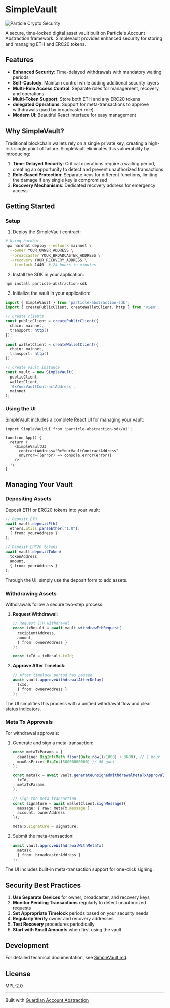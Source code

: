 # SimpleVault

![Particle Crypto Security](https://via.placeholder.com/150x50?text=Particle+Security)

A secure, time-locked digital asset vault built on Particle's Account Abstraction framework. SimpleVault provides enhanced security for storing and managing ETH and ERC20 tokens.

## Features

- **Enhanced Security**: Time-delayed withdrawals with mandatory waiting periods
- **Self-Custody**: Maintain control while adding additional security layers
- **Multi-Role Access Control**: Separate roles for management, recovery, and operations
- **Multi-Token Support**: Store both ETH and any ERC20 tokens
- **delegated Operations**: Support for meta-transactions to approve withdrawals (paid by broadcaster role)
- **Modern UI**: Beautiful React interface for easy management

## Why SimpleVault?

Traditional blockchain wallets rely on a single private key, creating a high-risk single point of failure. SimpleVault eliminates this vulnerability by introducing:

1. **Time-Delayed Security**: Critical operations require a waiting period, creating an opportunity to detect and prevent unauthorized transactions
2. **Role-Based Protection**: Separate keys for different functions, limiting the damage if any single key is compromised
3. **Recovery Mechanisms**: Dedicated recovery address for emergency access

## Getting Started

### Setup

1. Deploy the SimpleVault contract:

```bash
# Using hardhat
npx hardhat deploy --network mainnet \
  --owner YOUR_OWNER_ADDRESS \
  --broadcaster YOUR_BROADCASTER_ADDRESS \
  --recovery YOUR_RECOVERY_ADDRESS \
  --timelock 1440  # 24 hours in minutes
```

2. Install the SDK in your application:

```bash
npm install particle-abstraction-sdk
```

3. Initialize the vault in your application:

```typescript
import { SimpleVault } from 'particle-abstraction-sdk';
import { createPublicClient, createWalletClient, http } from 'viem';

// Create clients
const publicClient = createPublicClient({
  chain: mainnet,
  transport: http()
});

const walletClient = createWalletClient({
  chain: mainnet,
  transport: http()
});

// Create vault instance
const vault = new SimpleVault(
  publicClient,
  walletClient,
  '0xYourVaultContractAddress',
  mainnet
);
```

### Using the UI

SimpleVault includes a complete React UI for managing your vault:

```tsx
import SimpleVaultUI from 'particle-abstraction-sdk/ui';

function App() {
  return (
    <SimpleVaultUI 
      contractAddress="0xYourVaultContractAddress"
      onError={(error) => console.error(error)}
    />
  );
}
```

## Managing Your Vault

### Depositing Assets

Deposit ETH or ERC20 tokens into your vault:

```typescript
// Deposit ETH
await vault.depositEth(
  ethers.utils.parseEther("1.0"),
  { from: yourAddress }
);

// Deposit ERC20 tokens
await vault.depositToken(
  tokenAddress,
  amount,
  { from: yourAddress }
);
```

Through the UI, simply use the deposit form to add assets.

### Withdrawing Assets

Withdrawals follow a secure two-step process:

1. **Request Withdrawal**:
   ```typescript
   // Request ETH withdrawal
   const txResult = await vault.withdrawEthRequest(
     recipientAddress,
     amount,
     { from: ownerAddress }
   );
   
   const txId = txResult.txId;
   ```

2. **Approve After Timelock**:
   ```typescript
   // After timelock period has passed
   await vault.approveWithdrawalAfterDelay(
     txId,
     { from: ownerAddress }
   );
   ```

The UI simplifies this process with a unified withdrawal flow and clear status indicators.

### Meta Tx Approvals

For withdrawal approvals:

1. Generate and sign a meta-transaction:
   ```typescript
   const metaTxParams = {
     deadline: BigInt(Math.floor(Date.now()/1000) + 3600), // 1 hour
     maxGasPrice: BigInt(50000000000) // 50 gwei
   };
   
   const metaTx = await vault.generateUnsignedWithdrawalMetaTxApproval(
     txId,
     metaTxParams
   );
   
   // Sign the meta-transaction
   const signature = await walletClient.signMessage({
     message: { raw: metaTx.message },
     account: ownerAddress
   });
   
   metaTx.signature = signature;
   ```

2. Submit the meta-transaction:
   ```typescript
   await vault.approveWithdrawalWithMetaTx(
     metaTx,
     { from: broadcasterAddress }
   );
   ```

The UI includes built-in meta-transaction support for one-click signing.

## Security Best Practices

1. **Use Separate Devices** for owner, broadcaster, and recovery keys
2. **Monitor Pending Transactions** regularly to detect unauthorized requests
3. **Set Appropriate Timelock** periods based on your security needs
4. **Regularly Verify** owner and recovery addresses
5. **Test Recovery** procedures periodically
6. **Start with Small Amounts** when first using the vault

## Development

For detailed technical documentation, see [SimpleVault.md](./SimpleVault.md).

## License

MPL-2.0

---

Built with [Guardian Account Abstraction](../../vaultify-docs/knowledge_base/Particle_Account_Abstraction.md)
